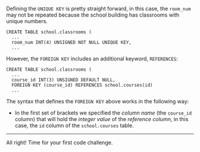 Defining the `UNIQUE KEY` is pretty straight forward, in this case, the `room_num` may not be repeated because the school building has classrooms with unique numbers.

```
CREATE TABLE school.classrooms (
  ...
  room_num INT(4) UNSIGNED NOT NULL UNIQUE KEY,
  ...
```

However, the `FOREIGN KEY` includes an additional keyword, `REFERENCES`:

```
CREATE TABLE school.classrooms (
  ...
  course_id INT(3) UNSIGNED DEFAULT NULL,
  FOREIGN KEY (course_id) REFERENCES school.courses(id)
  ...
```

The syntax that defines the `FOREIGN KEY` above works in the following way: 

- In the first set of brackets we specified the _column name_ (the `course_id` column) that will hold the _integer value_ of the _reference column_, in this case, the `id` column of the `school.courses` table.

---
All right! Time for your first code challenge.